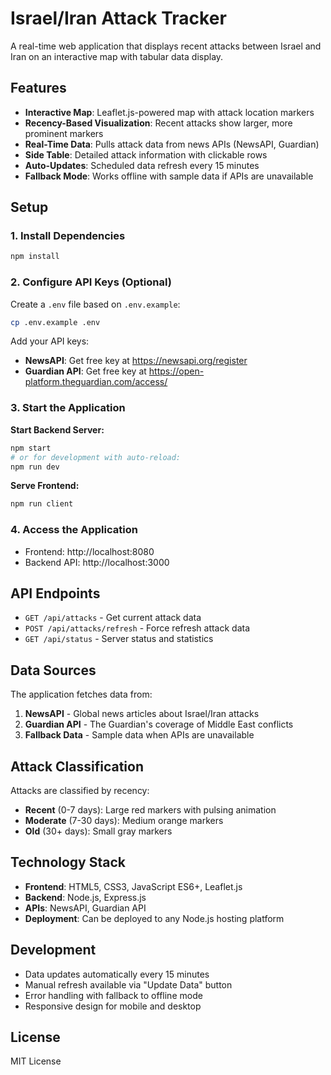 # Israel/Iran Attack Tracker

A real-time web application that displays recent attacks between Israel and Iran on an interactive map with tabular data display.

## Features

- **Interactive Map**: Leaflet.js-powered map with attack location markers
- **Recency-Based Visualization**: Recent attacks show larger, more prominent markers
- **Real-Time Data**: Pulls attack data from news APIs (NewsAPI, Guardian)
- **Side Table**: Detailed attack information with clickable rows
- **Auto-Updates**: Scheduled data refresh every 15 minutes
- **Fallback Mode**: Works offline with sample data if APIs are unavailable

## Setup

### 1. Install Dependencies
```bash
npm install
```

### 2. Configure API Keys (Optional)
Create a `.env` file based on `.env.example`:
```bash
cp .env.example .env
```

Add your API keys:
- **NewsAPI**: Get free key at https://newsapi.org/register
- **Guardian API**: Get free key at https://open-platform.theguardian.com/access/

### 3. Start the Application

**Start Backend Server:**
```bash
npm start
# or for development with auto-reload:
npm run dev
```

**Serve Frontend:**
```bash
npm run client
```

### 4. Access the Application
- Frontend: http://localhost:8080
- Backend API: http://localhost:3000

## API Endpoints

- `GET /api/attacks` - Get current attack data
- `POST /api/attacks/refresh` - Force refresh attack data
- `GET /api/status` - Server status and statistics

## Data Sources

The application fetches data from:
1. **NewsAPI** - Global news articles about Israel/Iran attacks
2. **Guardian API** - The Guardian's coverage of Middle East conflicts
3. **Fallback Data** - Sample data when APIs are unavailable

## Attack Classification

Attacks are classified by recency:
- **Recent** (0-7 days): Large red markers with pulsing animation
- **Moderate** (7-30 days): Medium orange markers
- **Old** (30+ days): Small gray markers

## Technology Stack

- **Frontend**: HTML5, CSS3, JavaScript ES6+, Leaflet.js
- **Backend**: Node.js, Express.js
- **APIs**: NewsAPI, Guardian API
- **Deployment**: Can be deployed to any Node.js hosting platform

## Development

- Data updates automatically every 15 minutes
- Manual refresh available via "Update Data" button
- Error handling with fallback to offline mode
- Responsive design for mobile and desktop

## License

MIT License